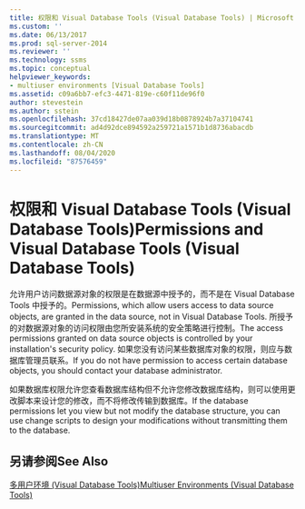 ```yaml
---
title: 权限和 Visual Database Tools (Visual Database Tools) | Microsoft Docs
ms.custom: ''
ms.date: 06/13/2017
ms.prod: sql-server-2014
ms.reviewer: ''
ms.technology: ssms
ms.topic: conceptual
helpviewer_keywords:
- multiuser environments [Visual Database Tools]
ms.assetid: c09a6bb7-efc3-4471-819e-c60f11de96f0
author: stevestein
ms.author: sstein
ms.openlocfilehash: 37cd18427de07aa039d18b0878924b7a37104741
ms.sourcegitcommit: ad4d92dce894592a259721a1571b1d8736abacdb
ms.translationtype: MT
ms.contentlocale: zh-CN
ms.lasthandoff: 08/04/2020
ms.locfileid: "87576459"
---
```

# <a name="permissions-and-visual-database-tools-visual-database-tools"></a><span data-ttu-id="54d9b-102">权限和 Visual Database Tools (Visual Database Tools)</span><span class="sxs-lookup"><span data-stu-id="54d9b-102">Permissions and Visual Database Tools (Visual Database Tools)</span></span>
  <span data-ttu-id="54d9b-103">允许用户访问数据源对象的权限是在数据源中授予的，而不是在 Visual Database Tools 中授予的。</span><span class="sxs-lookup"><span data-stu-id="54d9b-103">Permissions, which allow users access to data source objects, are granted in the data source, not in Visual Database Tools.</span></span> <span data-ttu-id="54d9b-104">所授予的对数据源对象的访问权限由您所安装系统的安全策略进行控制。</span><span class="sxs-lookup"><span data-stu-id="54d9b-104">The access permissions granted on data source objects is controlled by your installation's security policy.</span></span> <span data-ttu-id="54d9b-105">如果您没有访问某些数据库对象的权限，则应与数据库管理员联系。</span><span class="sxs-lookup"><span data-stu-id="54d9b-105">If you do not have permission to access certain database objects, you should contact your database administrator.</span></span>  
  
 <span data-ttu-id="54d9b-106">如果数据库权限允许您查看数据库结构但不允许您修改数据库结构，则可以使用更改脚本来设计您的修改，而不将修改传输到数据库。</span><span class="sxs-lookup"><span data-stu-id="54d9b-106">If the database permissions let you view but not modify the database structure, you can use change scripts to design your modifications without transmitting them to the database.</span></span>  
  
## <a name="see-also"></a><span data-ttu-id="54d9b-107">另请参阅</span><span class="sxs-lookup"><span data-stu-id="54d9b-107">See Also</span></span>  
 [<span data-ttu-id="54d9b-108">多用户环境 (Visual Database Tools)</span><span class="sxs-lookup"><span data-stu-id="54d9b-108">Multiuser Environments &#40;Visual Database Tools&#41;</span></span>](visual-database-tools.md)  
  
  
